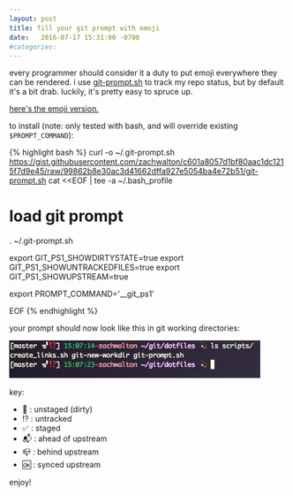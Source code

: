 ```yaml
---
layout: post
title: fill your git prompt with emoji
date:   2016-07-17 15:31:00 -0700
#categories: 
---
```


every programmer should consider it a duty to put emoji everywhere they can be rendered. i use [git-prompt.sh][git-prompt] to track my repo status, but by default it's a bit drab. luckily, it's pretty easy to spruce up.

[here's the emoji version.][git-prompt-emoji]

to install (note: only tested with bash, and will override existing `$PROMPT_COMMAND`):

{% highlight bash %}
curl -o ~/.git-prompt.sh https://gist.githubusercontent.com/zachwalton/c601a8057d1bf80aac1dc1215f7d9e45/raw/99862b8e30ac3d41662dffa927e5054ba4e72b51/git-prompt.sh
cat <<EOF | tee -a ~/.bash_profile
# load git prompt
. ~/.git-prompt.sh

export GIT_PS1_SHOWDIRTYSTATE=true
export GIT_PS1_SHOWUNTRACKEDFILES=true
export GIT_PS1_SHOWUPSTREAM=true

export PROMPT_COMMAND='__git_ps1'

EOF
{% endhighlight %}

your prompt should now look like this in git working directories:

![emoji prompt](/images/prompt.jpg)

key:

* 🚽 : unstaged (dirty)
* ⁉️ : untracked
* ✅ : staged
* 📬 : ahead of upstream
* 📪 : behind upstream
* 🆗 : synced upstream

enjoy!

[git-prompt]: https://github.com/git/git/blob/master/contrib/completion/git-prompt.sh
[git-prompt-emoji]: https://gist.github.com/zachwalton/c601a8057d1bf80aac1dc1215f7d9e45
